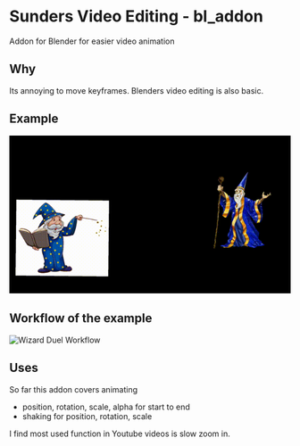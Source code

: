 # Sunders Video Editing - bl_addon
Addon for Blender for easier video animation

## Why

Its annoying to move keyframes.
Blenders video editing is also basic.


## Example

![Wizard Duel Example](readme_assets/wizard_duel.gif)

## Workflow of the example

![Wizard Duel Workflow](readme_assets/wizard_duel_workflow.gif)

## Uses

So far this addon covers animating
- position, rotation, scale, alpha for start to end
- shaking for position, rotation, scale

I find most used function in Youtube videos is slow zoom in.

